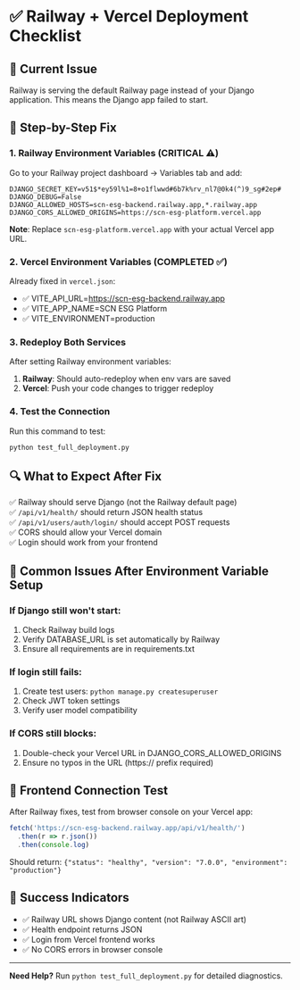 # ✅ Railway + Vercel Deployment Checklist

## 🎯 Current Issue
Railway is serving the default Railway page instead of your Django application. This means the Django app failed to start.

## 🔧 Step-by-Step Fix

### 1. Railway Environment Variables (CRITICAL ⚠️)

Go to your Railway project dashboard → Variables tab and add:

```
DJANGO_SECRET_KEY=v51$*ey59l%1=8+o1flwwd#6b7k%rv_nl7@0k4(^)9_sg#2ep#
DJANGO_DEBUG=False
DJANGO_ALLOWED_HOSTS=scn-esg-backend.railway.app,*.railway.app
DJANGO_CORS_ALLOWED_ORIGINS=https://scn-esg-platform.vercel.app
```

**Note**: Replace `scn-esg-platform.vercel.app` with your actual Vercel app URL.

### 2. Vercel Environment Variables (COMPLETED ✅)

Already fixed in `vercel.json`:
- ✅ VITE_API_URL=https://scn-esg-backend.railway.app
- ✅ VITE_APP_NAME=SCN ESG Platform  
- ✅ VITE_ENVIRONMENT=production

### 3. Redeploy Both Services

After setting Railway environment variables:
1. **Railway**: Should auto-redeploy when env vars are saved
2. **Vercel**: Push your code changes to trigger redeploy

### 4. Test the Connection

Run this command to test:
```bash
python test_full_deployment.py
```

## 🔍 What to Expect After Fix

✅ Railway should serve Django (not the Railway default page)  
✅ `/api/v1/health/` should return JSON health status  
✅ `/api/v1/users/auth/login/` should accept POST requests  
✅ CORS should allow your Vercel domain  
✅ Login should work from your frontend  

## 🚨 Common Issues After Environment Variable Setup

### If Django still won't start:
1. Check Railway build logs
2. Verify DATABASE_URL is set automatically by Railway
3. Ensure all requirements are in requirements.txt

### If login still fails:
1. Create test users: `python manage.py createsuperuser`
2. Check JWT token settings
3. Verify user model compatibility

### If CORS still blocks:
1. Double-check your Vercel URL in DJANGO_CORS_ALLOWED_ORIGINS
2. Ensure no typos in the URL (https:// prefix required)

## 📱 Frontend Connection Test

After Railway fixes, test from browser console on your Vercel app:

```javascript
fetch('https://scn-esg-backend.railway.app/api/v1/health/')
  .then(r => r.json())
  .then(console.log)
```

Should return: `{"status": "healthy", "version": "7.0.0", "environment": "production"}`

## 🎉 Success Indicators

- ✅ Railway URL shows Django content (not Railway ASCII art)
- ✅ Health endpoint returns JSON
- ✅ Login from Vercel frontend works
- ✅ No CORS errors in browser console

---

**Need Help?** Run `python test_full_deployment.py` for detailed diagnostics.
